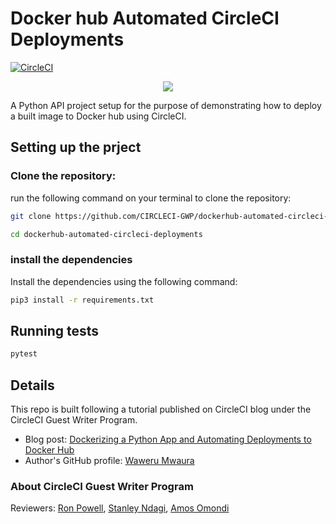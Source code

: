 # Docker hub Automated CircleCI Deployments

[![CircleCI](https://circleci.com/gh/mwaz/dockerhub-automated-circleci-deployments.svg?style=svg)](https://circleci.com/gh/mwaz/dockerhub-automated-circleci-deployments)

<p align="center"><img src="https://avatars3.githubusercontent.com/u/59034516"></p>

A Python API project setup for the purpose of demonstrating how to deploy a built image to Docker hub using CircleCI.

## Setting up the prject

### Clone the repository:

run the following command on your terminal to clone the repository:

```bash
git clone https://github.com/CIRCLECI-GWP/dockerhub-automated-circleci-deployments.git

cd dockerhub-automated-circleci-deployments
```

### install the dependencies

Install the dependencies using the following command:

```bash
pip3 install -r requirements.txt
```

## Running tests

```bash
pytest
```

## Details

This repo is built following a tutorial published on CircleCI blog under the CircleCI Guest Writer Program.

- Blog post: [Dockerizing a Python App and Automating Deployments to Docker Hub][blog]
- Author's GitHub profile: [Waweru Mwaura][author]

### About CircleCI Guest Writer Program

Reviewers: [Ron Powell][ron], [Stanley Ndagi][stan], [Amos Omondi][amos]

[blog]: https://circleci.com/blog/dockerize-a-python-app-with-automated-dockerhub-deployments-using-circleci/
[author]: https://github.com/mwaz
[gwp-program]: https://circle.ci/3ahQxfu
[ron]: https://github.com/ronpowelljr
[stan]: https://github.com/NdagiStanley
[amos]: https://github.com/amos-o
